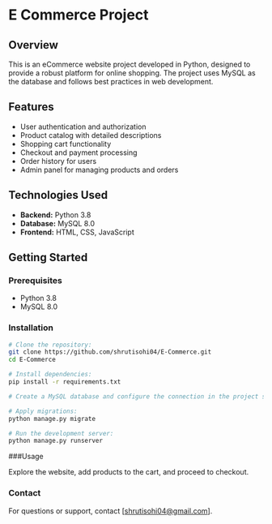 # E Commerce Project

## Overview

This is an eCommerce website project developed in Python, designed to provide a robust platform for online shopping. The project uses MySQL as the database and follows best practices in web development.

## Features

- User authentication and authorization
- Product catalog with detailed descriptions
- Shopping cart functionality
- Checkout and payment processing
- Order history for users
- Admin panel for managing products and orders

## Technologies Used

- **Backend:** Python 3.8
- **Database:** MySQL 8.0
- **Frontend:** HTML, CSS, JavaScript


## Getting Started

### Prerequisites

- Python 3.8
- MySQL 8.0


### Installation

```bash
# Clone the repository:
git clone https://github.com/shrutisohi04/E-Commerce.git
cd E-Commerce

# Install dependencies:
pip install -r requirements.txt

# Create a MySQL database and configure the connection in the project settings.

# Apply migrations:
python manage.py migrate

# Run the development server:
python manage.py runserver
```
###Usage

Explore the website, add products to the cart, and proceed to checkout.

### Contact

For questions or support, contact [shrutisohi04@gmail.com].
